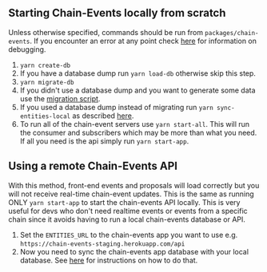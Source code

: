 ## Starting Chain-Events locally from scratch
Unless otherwise specified, commands should be run from `packages/chain-events`. If you encounter an error at any point check [here][3] for information on debugging.
1. `yarn create-db`
2. If you have a database dump run `yarn load-db` otherwise skip this step.
3. `yarn migrate-db`
4. If you didn't use a database dump and you want to generate some data use the [migration script][2].
5. If you used a database dump instead of migrating run `yarn sync-entities-local` as described [here][1].
6. To run all of the chain-event servers use `yarn start-all`. This will run the consumer and subscribers which may be more than what you need. If all you need is the api simply run `yarn start-app`.

## Using a remote Chain-Events API
With this method, front-end events and proposals will load correctly but you will not receive real-time chain-event updates. This is the same as running ONLY `yarn start-app` to start the chain-events API locally. This is very useful for devs who don't need realtime events or events from a specific chain since it avoids having to run a local chain-events database or API.

1. Set the `ENTITIES_URL` to the chain-events app you want to use e.g. `https://chain-events-staging.herokuapp.com/api`
2. Now you need to sync the chain-events app database with your local database. See [here][4] for instructions on how to do that.


[1]: https://github.com/hicommonwealth/commonwealth/wiki/Chain-Events-Overview#enforcing-chain-event-data-consistency
[2]: https://github.com/hicommonwealth/commonwealth/wiki/Chain-Events-Overview#migrating-eventsentities
[3]: https://github.com/hicommonwealth/commonwealth/wiki/Chain-Events-Service-Common-Errors
[4]: https://github.com/hicommonwealth/commonwealth/wiki/Chain-Events-Overview#enforcing-chain-event-data-consistency